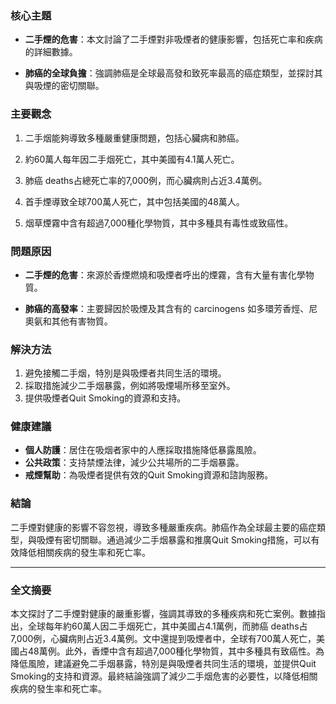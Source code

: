 ### 核心主題
- **二手煙的危害**：本文討論了二手煙對非吸煙者的健康影響，包括死亡率和疾病的詳細數據。
- **肺癌的全球負擔**：強調肺癌是全球最高發和致死率最高的癌症類型，並探討其與吸煙的密切關聯。

### 主要觀念
1. 二手烟能夠導致多種嚴重健康問題，包括心臟病和肺癌。
2. 約60萬人每年因二手烟死亡，其中美國有4.1萬人死亡。
3. 肺癌 deaths占總死亡率的7,000例，而心臟病則占近3.4萬例。
4. 首手煙導致全球700萬人死亡，其中包括美國的48萬人。
5. 烟草煙霧中含有超過7,000種化學物質，其中多種具有毒性或致癌性。

### 問題原因
- **二手煙的危害**：來源於香煙燃燒和吸煙者呼出的煙霧，含有大量有害化學物質。
- **肺癌的高發率**：主要歸因於吸煙及其含有的 carcinogens 如多環芳香烴、尼奧氨和其他有害物質。

### 解決方法
1. 避免接觸二手烟，特別是與吸煙者共同生活的環境。
2. 採取措施減少二手烟暴露，例如將吸煙場所移至室外。
3. 提供吸煙者Quit Smoking的資源和支持。

### 健康建議
- **個人防護**：居住在吸烟者家中的人應採取措施降低暴露風險。
- **公共政策**：支持禁煙法律，減少公共場所的二手烟暴露。
- **戒煙幫助**：為吸煙者提供有效的Quit Smoking資源和諮詢服務。

### 結論
二手煙對健康的影響不容忽視，導致多種嚴重疾病。肺癌作為全球最主要的癌症類型，與吸煙有密切關聯。通過減少二手烟暴露和推廣Quit Smoking措施，可以有效降低相關疾病的發生率和死亡率。

---

### 全文摘要

本文探討了二手煙對健康的嚴重影響，強調其導致的多種疾病和死亡案例。數據指出，全球每年約60萬人因二手烟死亡，其中美國占4.1萬例，而肺癌 deaths占7,000例，心臟病則占近3.4萬例。文中還提到吸煙者中，全球有700萬人死亡，美國占48萬例。此外，香煙中含有超過7,000種化學物質，其中多種具有致癌性。為降低風險，建議避免二手烟暴露，特別是與吸煙者共同生活的環境，並提供Quit Smoking的支持和資源。最終結論強調了減少二手烟危害的必要性，以降低相關疾病的發生率和死亡率。
